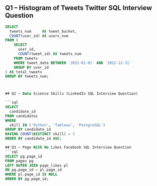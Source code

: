 ## Q1 – Histogram of Tweets Twitter SQL Interview Question
```sql
SELECT 
  tweets_num 	 AS tweet_bucket, 
  COUNT(user_id) AS users_num 
FROM (
    SELECT 
      user_id, 
      COUNT(tweet_id) AS tweets_num 
    FROM tweets 
    WHERE tweet_date BETWEEN '2022-01-01' AND '2022-12-31' 
    GROUP BY user_id
) AS total_tweets 
GROUP BY tweets_num;



## Q2 – Data Science Skills (LinkedIn SQL Interview Question)

```sql
SELECT
  candidate_id
FROM candidates
WHERE 
  skill IN ('Python', 'Tableau', 'PostgreSQL')
GROUP BY candidate_id
HAVING COUNT(DISTINCT skill) = 3
ORDER BY candidate_id ASC;

## Q3 – Page With No Likes Facebook SQL Interview Question
```sql
SELECT pg.page_id
FROM pages pg
LEFT OUTER JOIN page_likes pl 
ON pg.page_id = pl.page_id
WHERE pl.page_id IS NULL
ORDER BY pg.page_id;
